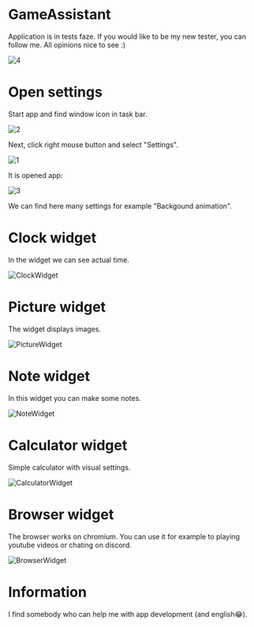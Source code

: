 # GameAssistant

Application is in tests faze.
If you would like to be my new tester, you can follow me.
All opinions nice to see :)

![4](https://user-images.githubusercontent.com/67635977/169653658-97e6111e-bd7c-4bff-8fa8-dc6095b13a80.png)

# Open settings

Start app and find window icon in task bar.

![2](https://user-images.githubusercontent.com/67635977/169652803-7441f0c2-3069-4f4d-8f19-1f7d5189a531.png)

Next, click right mouse button and select "Settings".

![1](https://user-images.githubusercontent.com/67635977/169652817-3b410590-05c3-46bb-aa52-dcca5f7cfe9d.png)

It is opened app:

![3](https://user-images.githubusercontent.com/67635977/169652826-cf4d6050-f92f-475d-aa43-4361fe027062.png)

We can find here many settings for example "Backgound animation".

# Clock widget

In the widget we can see actual time. 

![ClockWidget](https://user-images.githubusercontent.com/67635977/169653159-f90f48b8-e87f-461c-af18-e27443f2ebf1.png)

# Picture widget

The widget displays images.

![PictureWidget](https://user-images.githubusercontent.com/67635977/169653162-0d5d1751-3402-40ab-8f38-3b6d0e0ea004.png)

# Note widget

In this widget you can make some notes.

![NoteWidget](https://user-images.githubusercontent.com/67635977/169653166-7d471f31-80ac-46dc-a336-1f8798ce90ef.png)

# Calculator widget

Simple calculator with visual settings.

![CalculatorWidget](https://user-images.githubusercontent.com/67635977/169653168-57674544-948a-442e-b260-54aa7124ee79.png)

# Browser widget

The browser works on chromium. You can use it for example to playing youtube videos or chating on discord.

![BrowserWidget](https://user-images.githubusercontent.com/67635977/169653171-df188406-6728-4d12-9afd-4f9313e09b5b.png)

# Information

I find somebody who can help me with app development (and english😂).
